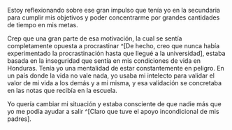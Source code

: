 Estoy reflexionando sobre ese gran impulso que tenía yo en la secundaria para cumplir mis objetivos y poder concentrarme por grandes cantidades de tiempo en mis metas. 

Crep que una gran parte de esa motivación, la cual se sentía completamente opuesta a procrastinar ^[De hecho, creo que nunca había experimentado la procrastinación hasta que llegué a la universidad], estaba basada en la inseguridad que sentía en mis condiciones de vida en Honduras. Tenía yo una mentalidad de estar constantemente en peligro. En un país donde la vida no vale nada, yo usaba mi intelecto para validar el valor de mi vida a los demás y a mi misma, y esa validación se concretaba en las notas que recibía en la escuela. 

Yo quería cambiar mi situación y estaba consciente de que nadie más que yo me podía ayudar a salir ^[Claro que tuve el apoyo incondicional de mis padres].
